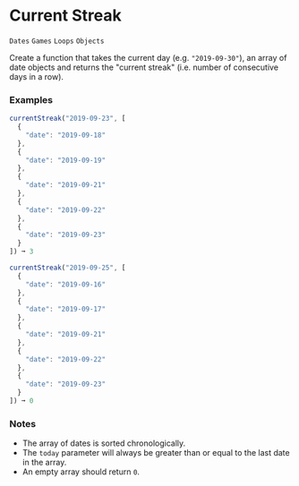 # Current Streak

`Dates` `Games` `Loops` `Objects`

Create a function that takes the current day (e.g. `"2019-09-30"`), an array of date objects and returns the "current streak" (i.e. number of consecutive days in a row).

### Examples

```js
currentStreak("2019-09-23", [
  {
    "date": "2019-09-18"
  },
  {
    "date": "2019-09-19"
  },
  {
    "date": "2019-09-21"
  },
  {
    "date": "2019-09-22"
  },
  {
    "date": "2019-09-23"
  }
]) ➞ 3

currentStreak("2019-09-25", [
  {
    "date": "2019-09-16"
  },
  {
    "date": "2019-09-17"
  },
  {
    "date": "2019-09-21"
  },
  {
    "date": "2019-09-22"
  },
  {
    "date": "2019-09-23"
  }
]) ➞ 0
```

### Notes

- The array of dates is sorted chronologically.
- The `today` parameter will always be greater than or equal to the last date in the array.
- An empty array should return `0`.

